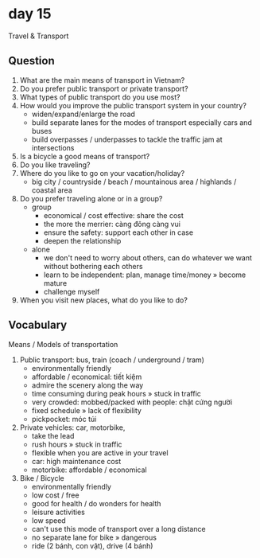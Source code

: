 # day 15

Travel & Transport

## Question

1. What are the main means of transport in Vietnam?
2. Do you prefer public transport or private transport?
3. What types of public transport do you use most?
4. How would you improve the public transport system in your country?
   - widen/expand/enlarge the road
   - build separate lanes for the modes of transport especially cars and buses
   - build overpasses / underpasses to tackle the traffic jam at intersections
5. Is a bicycle a good means of transport?
6. Do you like traveling?
7. Where do you like to go on your vacation/holiday?
   - big city / countryside / beach / mountainous area / highlands / coastal area
8. Do you prefer traveling alone or in a group?
   - group
     - economical / cost effective: share the cost
     - the more the merrier: càng đông càng vui
     - ensure the safety: support each other in case
     - deepen the relationship
   - alone
     - we don't need to worry about others, can do whatever we want without bothering each others
     - learn to be independent: plan, manage time/money » become mature
     - challenge myself
9. When you visit new places, what do you like to do?

## Vocabulary

Means / Models of transportation

1. Public transport: bus, train (coach / underground / tram)
   - environmentally friendly
   - affordable / economical: tiết kiệm
   - admire the scenery along the way
   - time consuming during peak hours » stuck in traffic
   - very crowded: mobbed/packed with people: chật cứng người
   - fixed schedule » lack of flexibility
   - pickpocket: móc túi
2. Private vehicles: car, motorbike,
   - take the lead
   - rush hours » stuck in traffic
   - flexible when you are active in your travel
   - car: high maintenance cost
   - motorbike: affordable / economical
3. Bike / Bicycle
   - environmentally friendly
   - low cost / free
   - good for health / do wonders for health
   - leisure activities
   - low speed
   - can't use this mode of transport over a long distance
   - no separate lane for bike » dangerous
   - ride (2 bánh, con vật), drive (4 bánh)
